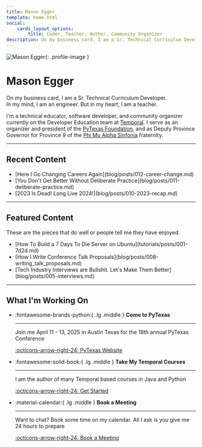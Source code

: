 ```yaml
---
title: Mason Egger
template: home.html
social:
    cards_layout_options:
        title: Coder, Teacher, Author, Community Organizer
description: On my business card, I am a Sr. Technical Curriculum Developer. In my mind, I am an engineer. But in my heart, I am a teacher.
---
```


<div class="hero-section" markdown>

![Mason Egger](https://github.com/masonegger.png){: .profile-image }

# Mason Egger

<p class="tagline">On my business card, I am a Sr. Technical Curriculum Developer.<br>In my mind, I am an engineer. But in my heart, I am a teacher.</p>

<div class="subtitle" markdown>

I'm a technical educator, software developer, and community organizer currently on the Developer Education team at [Temporal](https://temporal.io). I serve as an organizer and president of the [PyTexas Foundation](https://pytexas.org), and as Deputy Province Governor for Province 9 of the [Phi Mu Alpha Sinfonia](https://sinfonia.org) fraternity.

</div>

</div>

---

<div class="content-section" markdown>

## Recent Content

<ul class="content-list" markdown>
<li markdown>[Here I Go Changing Careers Again](blog/posts/012-career-change.md)</li>
<li markdown>[You Don't Get Better Without Deliberate Practice](blog/posts/011-deliberate-practice.md)</li>
<li markdown>[2023 Is Dead! Long Live 2024!](blog/posts/010-2023-recap.md)</li>
</ul>

</div>

---

<div class="content-section" markdown>

## Featured Content

These are the pieces that do well or people tell me they have enjoyed.

<ul class="content-list" markdown>
<li markdown>[How To Build a 7 Days To Die Server on Ubuntu](tutorials/posts/001-7d2d.md)</li>
<li markdown>[How I Write Conference Talk Proposals](blog/posts/008-writing_talk_proposals.md)</li>
<li markdown>[Tech Industry Interviews are Bullshit. Let's Make Them Better](blog/posts/005-interviews.md)</li>
</ul>

</div>

---

<div class="content-section" markdown>

## What I'm Working On

<div class="grid cards" markdown>

-   :fontawesome-brands-python:{ .lg .middle } __Come to PyTexas__

    ---

    Join me April 11 - 13, 2025 in Austin Texas for the 18th annual PyTexas Conference

    [:octicons-arrow-right-24: PyTexas Website](https://pytexas.org/2025)

-   :fontawesome-solid-book:{ .lg .middle } __Take My Temporal Courses__

    ---

    I am the author of many Temporal based courses in Java and Python

    [:octicons-arrow-right-24: Get Started](https://learn.temporal.io/courses/)


-   :material-calendar:{ .lg .middle } __Book a Meeting__

    ---

    Want to chat? Book some time on my calendar. All I ask is you give me 24 hours to prepare

    [:octicons-arrow-right-24: Book a Meeting](https://calendly.com/masonegger)

</div>

</div>

<a rel="me" style="display: none;" href="https://fosstodon.org/@masonegger">Mastodon</a>
